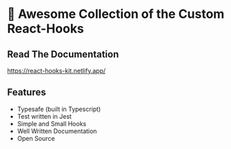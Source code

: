 # 🚀 Awesome Collection of the Custom React-Hooks

## Read The Documentation

https://react-hooks-kit.netlify.app/

## Features

-  Typesafe (built in Typescript)
-  Test written in Jest
-  Simple and Small Hooks
-  Well Written Documentation
-  Open Source
